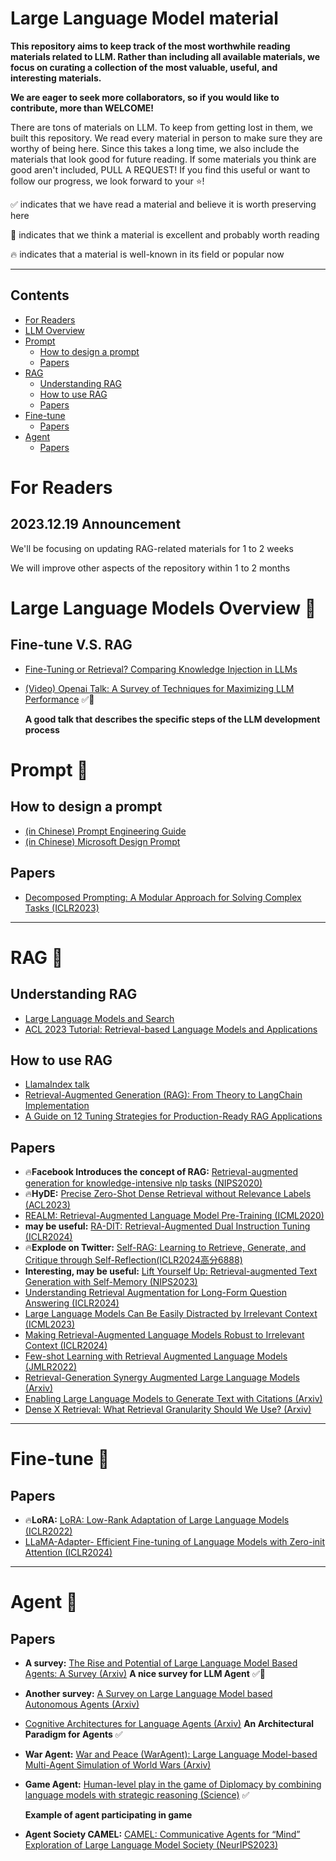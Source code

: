 # Large Language Model material

**This repository aims to keep track of the most worthwhile reading materials related to LLM. Rather than including all available materials, we focus on curating a collection of the most valuable, useful, and interesting materials.**

**We are eager to seek more collaborators, so if you would like to contribute, more than WELCOME!**

There are tons of materials on LLM. To keep from getting lost in them, we built this repository. We read every material in person to make sure they are worthy of being here. Since this takes a long time, we also include the materials that look good for future reading. If some materials you think are good aren't included, PULL A REQUEST! If you find this useful or want to follow our progress, we look forward to your ⭐!

✅ indicates that we have read a material and believe it is worth preserving here

🚩 indicates that we think a material is excellent and probably worth reading

🔥 indicates that a material is well-known in its field or popular now


---

## Contents
- [For Readers](#forreaders)
- [LLM Overview](#overview)
- [Prompt](#prompt)
  - [How to design a prompt](#How-to-design-a-prompt)
  - [Papers](#Papers)
- [RAG](#rag)
  - [Understanding RAG](#Understanding-RAG)
  - [How to use RAG](#How-to-use-RAG)
  - [Papers](#Papers)
- [Fine-tune](#finetune)
  - [Papers](#Papers)
- [Agent](#agent)
  - [Papers](#Papers)


# For Readers <a name="forreaders"></a>
## 2023.12.19 Announcement
We'll be focusing on updating RAG-related materials for 1 to 2 weeks

We will improve other aspects of the repository within 1 to 2 months
# Large Language Models Overview 🚀 <a name="overview"></a>
## Fine-tune V.S. RAG
- [Fine-Tuning or Retrieval? Comparing Knowledge Injection in LLMs](https://arxiv.org/pdf/2312.05934.pdf)
- [(Video) Openai Talk: A Survey of Techniques for Maximizing LLM Performance](https://www.youtube.com/watch?v=ahnGLM-RC1Y)  ✅🚩

  **A good talk that describes the specific steps of the LLM development process**

# Prompt 🚀<a name="prompt"></a>
## How to design a prompt
- [(in Chinese) Prompt Engineering Guide](https://www.promptingguide.ai/zh/introduction/tips)
- [(in Chinese) Microsoft Design Prompt](https://blog.aixcopilot.com/microsoft-official-prompt-tutorial-advanced-prompt-design-and-engineering)

## Papers

- [Decomposed Prompting: A Modular Approach for Solving Complex Tasks (ICLR2023)](https://arxiv.org/pdf/2210.02406.pdf)
---
# RAG 🚀<a name="rag"></a>

## Understanding RAG
-  [Large Language Models and Search](https://weaviate.io/blog/llms-and-search)
-  [ACL 2023 Tutorial: Retrieval-based Language Models and Applications](https://acl2023-retrieval-lm.github.io/)

## How to use RAG
-  [LlamaIndex talk](materials/RAG/LlamaIndex_Talk.pdf)
-  [Retrieval-Augmented Generation (RAG): From Theory to LangChain Implementation](https://towardsdatascience.com/retrieval-augmented-generation-rag-from-theory-to-langchain-implementation-4e9bd5f6a4f2)
-  [A Guide on 12 Tuning Strategies for Production-Ready RAG Applications](https://towardsdatascience.com/a-guide-on-12-tuning-strategies-for-production-ready-rag-applications-7ca646833439#a5e2)

## Papers
- 🔥**Facebook Introduces the concept of RAG:** [Retrieval-augmented generation for knowledge-intensive nlp tasks (NIPS2020)](https://proceedings.neurips.cc/paper_files/paper/2020/file/6b493230205f780e1bc26945df7481e5-Paper.pdf)
- 🔥**HyDE:** [Precise Zero-Shot Dense Retrieval without Relevance Labels (ACL2023)](https://arxiv.org/pdf/2212.10496.pdf)
- [REALM: Retrieval-Augmented Language Model Pre-Training (ICML2020)]()
- **may be useful:** [RA-DIT: Retrieval-Augmented Dual Instruction Tuning (ICLR2024)](https://arxiv.org/pdf/2310.01352.pdf)
- 🔥**Explode on Twitter:** [Self-RAG: Learning to Retrieve, Generate, and Critique through Self-Reflection(ICLR2024高分6888)](https://arxiv.org/pdf/2310.11511.pdf)
- **Interesting, may be useful:** [Lift Yourself Up: Retrieval-augmented Text Generation with Self-Memory (NIPS2023)](https://arxiv.org/pdf/2305.02437.pdf)
- [Understanding Retrieval Augmentation for Long-Form Question Answering (ICLR2024)](https://arxiv.org/pdf/2310.12150.pdf)
- [Large Language Models Can Be Easily Distracted by Irrelevant Context (ICML2023)](https://arxiv.org/pdf/2302.00093.pdf)
- [Making Retrieval-Augmented Language Models Robust to Irrelevant Context (ICLR2024)](https://arxiv.org/pdf/2310.01558.pdf)
- [Few-shot Learning with Retrieval Augmented Language Models (JMLR2022)](https://arxiv.org/pdf/2208.03299.pdf)
- [Retrieval-Generation Synergy Augmented Large Language Models (Arxiv)](https://arxiv.org/pdf/2310.05149.pdf)
- [Enabling Large Language Models to Generate Text with Citations (Arxiv)](https://arxiv.org/pdf/2305.14627.pdf)
- [Dense X Retrieval: What Retrieval Granularity Should We Use? (Arxiv)](https://arxiv.org/pdf/2312.06648.pdf)

---
# Fine-tune 🚀<a name="finetune"></a>
  
## Papers

- 🔥**LoRA:** [LoRA: Low-Rank Adaptation of Large Language Models (ICLR2022)](https://arxiv.org/pdf/2106.09685.pdf)
- [LLaMA-Adapter- Efficient Fine-tuning of Language Models with Zero-init Attention (ICLR2024)](https://arxiv.org/pdf/2303.16199.pdf)

---
# Agent 🚀<a name="agent"></a>
  
## Papers

- **A survey:** [The Rise and Potential of Large Language Model Based Agents: A Survey (Arxiv)](https://arxiv.org/pdf/2309.07864.pdf) **A nice survey for LLM Agent** ✅🚩
- **Another survey:** [A Survey on Large Language Model based Autonomous Agents (Arxiv)](https://arxiv.org/pdf/2308.11432.pdf)
- [Cognitive Architectures for Language Agents (Arxiv)](https://arxiv.org/pdf/2309.02427.pdf) **An Architectural Paradigm for Agents** ✅
- **War Agent:** [War and Peace (WarAgent): Large Language Model-based Multi-Agent Simulation of World Wars (Arxiv)](https://arxiv.org/pdf/2311.17227.pdf)
- **Game Agent:** [Human-level play in the game of Diplomacy by combining language models with strategic reasoning (Science)](https://www.science.org/doi/10.1126/science.ade9097) ✅

  **Example of agent participating in game**
- **Agent Society CAMEL:** [CAMEL: Communicative Agents for “Mind” Exploration of Large Language Model Society (NeurIPS2023)](https://ghli.org/camel.pdf)


